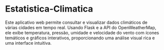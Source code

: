 # Estatistica-Climatica
Este aplicativo web permite consultar e visualizar dados climáticos de várias cidades em tempo real. Usando Flask e a API do OpenWeatherMap, ele exibe temperatura, pressão, umidade e velocidade do vento com ícones temáticos e gráficos interativos, proporcionando uma análise visual rica e uma interface intuitiva.
